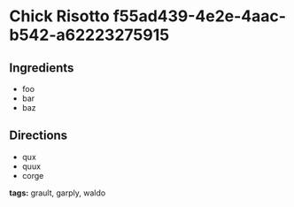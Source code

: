 # Chick Risotto f55ad439-4e2e-4aac-b542-a62223275915

## Ingredients

- foo
- bar
- baz


## Directions

- qux
- quux
- corge


__tags:__ grault, garply, waldo
